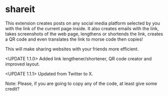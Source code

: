# shareit

This extension creates posts on any social media platform selected by you with the link of the current page inside. It also creates emails with the link, takes screenshots of the web page, lengthens or shortends the link, creates a QR code and even translates the link to morse code then copies!

This will make sharing websites with your friends more efficient.

<UPDATE 1.1.0>
Added link lengthener/shortener, QR code creator and improved layout.

<UPDATE 1.1.1>
Updated from Twitter to X.



Note: Please, if you are going to copy any of the code, at least give some credit?
